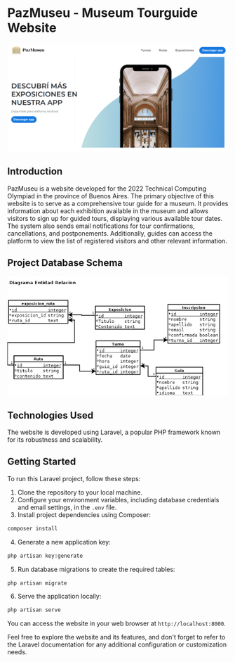 # PazMuseu - Museum Tourguide Website

![demo](https://github.com/iJosiasCastro/pazmuseu/blob/master/demo/screenshot.png?raw=true)

## Introduction

PazMuseu is a website developed for the 2022 Technical Computing Olympiad in the province of Buenos Aires. The primary objective of this website is to serve as a comprehensive tour guide for a museum. It provides information about each exhibition available in the museum and allows visitors to sign up for guided tours, displaying various available tour dates. The system also sends email notifications for tour confirmations, cancellations, and postponements. Additionally, guides can access the platform to view the list of registered visitors and other relevant information.

## Project Database Schema

![demo](https://github.com/iJosiasCastro/pazmuseu/blob/master/demo/der.jpg?raw=true)

## Technologies Used

The website is developed using Laravel, a popular PHP framework known for its robustness and scalability.

## Getting Started

To run this Laravel project, follow these steps:

1. Clone the repository to your local machine.
2. Configure your environment variables, including database credentials and email settings, in the `.env` file.
3. Install project dependencies using Composer:

```bash
composer install
```

4. Generate a new application key:

```bash
php artisan key:generate
```

5. Run database migrations to create the required tables:

```bash
php artisan migrate
```

6. Serve the application locally:

```bash
php artisan serve
```

You can access the website in your web browser at `http://localhost:8000`.

Feel free to explore the website and its features, and don't forget to refer to the Laravel documentation for any additional configuration or customization needs.
